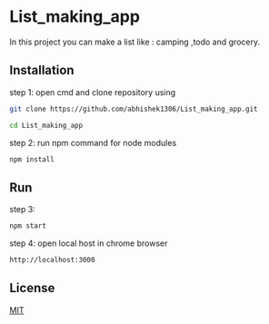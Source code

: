 # List_making_app
In this project you can make a list like : camping ,todo and grocery.

## Installation
step 1:
open cmd and clone repository using
```bash
git clone https://github.com/abhishek1306/List_making_app.git

```
```bash
cd List_making_app

```
step 2:
run npm command for node modules
```bash
npm install
```

## Run
step 3:
```bash
npm start
```

step 4:
open local host in chrome browser 
```bash
http://localhost:3000
```

## License
[MIT](LICENSE)
